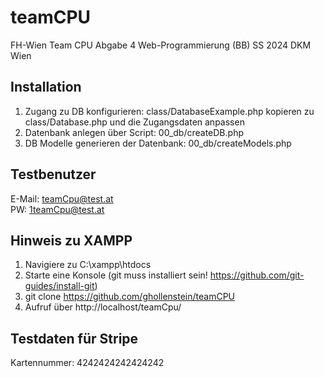 # teamCPU
FH-Wien Team CPU Abgabe 4 Web-Programmierung (BB) SS 2024 DKM Wien

## Installation
1. Zugang zu DB konfigurieren: class/DatabaseExample.php kopieren zu class/Database.php und die Zugangsdaten anpassen
2. Datenbank anlegen über Script: 00_db/createDB.php
3. DB Modelle generieren der Datenbank: 00_db/createModels.php

## Testbenutzer
E-Mail: teamCpu@test.at  
PW: 1teamCpu@test.at

## Hinweis zu XAMPP
1. Navigiere zu C:\xampp\htdocs
2. Starte eine Konsole (git muss installiert sein! https://github.com/git-guides/install-git)
3. git clone https://github.com/ghollenstein/teamCPU
4. Aufruf über http://localhost/teamCpu/

## Testdaten für Stripe
Kartennummer: 4242424242424242